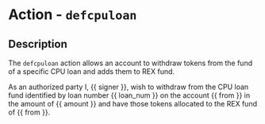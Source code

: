 # Action - `defcpuloan`

## Description

The `defcpuloan` action allows an account to withdraw tokens from the fund of a specific CPU loan and adds them to REX fund.

As an authorized party I, {{ signer }}, wish to withdraw from the CPU loan fund identified by loan number {{ loan_num }} on the account {{ from }} in the amount of {{ amount }} and have those tokens allocated to the REX fund of {{ from }}.
